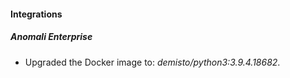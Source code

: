 #### Integrations
##### Anomali Enterprise
- Upgraded the Docker image to: *demisto/python3:3.9.4.18682*.
